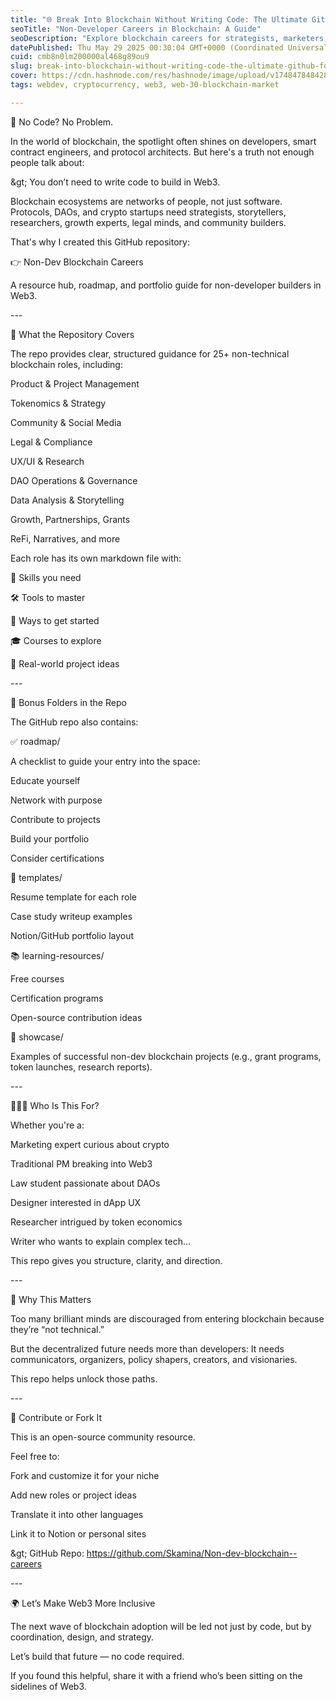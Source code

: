 ```yaml
---
title: "🌐 Break Into Blockchain Without Writing Code: The Ultimate GitHub for Non-Dev Roles"
seoTitle: "Non-Developer Careers in Blockchain: A Guide"
seoDescription: "Explore blockchain careers for strategists, marketers, legal experts, and community builders with this GitHub guide"
datePublished: Thu May 29 2025 00:30:04 GMT+0000 (Coordinated Universal Time)
cuid: cmb8n0lm200000al468g89ou9
slug: break-into-blockchain-without-writing-code-the-ultimate-github-for-non-dev-roles
cover: https://cdn.hashnode.com/res/hashnode/image/upload/v1748478484288/7d7e8a4c-74b1-41e3-b996-d63dadad87c9.png
tags: webdev, cryptocurrency, web3, web-30-blockchain-market

---
```


🚫 No Code? No Problem.

In the world of blockchain, the spotlight often shines on developers, smart contract engineers, and protocol architects. But here's a truth not enough people talk about:

\&gt; You don’t need to write code to build in Web3.

Blockchain ecosystems are networks of people, not just software. Protocols, DAOs, and crypto startups need strategists, storytellers, researchers, growth experts, legal minds, and community builders.

That's why I created this GitHub repository:

👉 Non-Dev Blockchain Careers

A resource hub, roadmap, and portfolio guide for non-developer builders in Web3.

\---

🎯 What the Repository Covers

The repo provides clear, structured guidance for 25+ non-technical blockchain roles, including:

Product & Project Management

Tokenomics & Strategy

Community & Social Media

Legal & Compliance

UX/UI & Research

DAO Operations & Governance

Data Analysis & Storytelling

Growth, Partnerships, Grants

ReFi, Narratives, and more

Each role has its own markdown file with:

🧠 Skills you need

🛠️ Tools to master

🚀 Ways to get started

🎓 Courses to explore

🧩 Real-world project ideas

\---

🧰 Bonus Folders in the Repo

The GitHub repo also contains:

✅ roadmap/

A checklist to guide your entry into the space:

Educate yourself

Network with purpose

Contribute to projects

Build your portfolio

Consider certifications

📝 templates/

Resume template for each role

Case study writeup examples

Notion/GitHub portfolio layout

📚 learning-resources/

Free courses

Certification programs

Open-source contribution ideas

🌟 showcase/

Examples of successful non-dev blockchain projects (e.g., grant programs, token launches, research reports).

\---

👩🏽‍🚀 Who Is This For?

Whether you're a:

Marketing expert curious about crypto

Traditional PM breaking into Web3

Law student passionate about DAOs

Designer interested in dApp UX

Researcher intrigued by token economics

Writer who wants to explain complex tech…

This repo gives you structure, clarity, and direction.

\---

🧠 Why This Matters

Too many brilliant minds are discouraged from entering blockchain because they’re “not technical.”

But the decentralized future needs more than developers: It needs communicators, organizers, policy shapers, creators, and visionaries.

This repo helps unlock those paths.

\---

🤝 Contribute or Fork It

This is an open-source community resource.

Feel free to:

Fork and customize it for your niche

Add new roles or project ideas

Translate it into other languages

Link it to Notion or personal sites

\&gt; GitHub Repo: https://github.com/Skamina/Non-dev-blockchain--careers

\---

🌍 Let’s Make Web3 More Inclusive

The next wave of blockchain adoption will be led not just by code, but by coordination, design, and strategy.

Let’s build that future — no code required.

If you found this helpful, share it with a friend who’s been sitting on the sidelines of Web3.